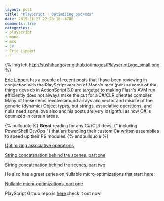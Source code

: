 ```yaml
---
layout: post
title: "PlayScript | Optimizing psc/mcs"
date: 2015-10-27 22:20:18 -0700
comments: true
categories: 
- playscript
- mono
- mcs
- C#
- Eric Lippert
---
```


{% img left http://sushihangover.github.io/images/PlayscriptLogo_small.png %}

[Eric Lippert](http://ericlippert.com) has a couple of recent posts that I have been reviewing in conjuction with the PlayScript version of Mono's mcs (psc) as some of the things devs do in ActionScript 3.0 are targeted to making Flash's AVM run efficiently does not always make the cut for a C#/CLR oriented compiler. Many of these items revolve around arrays and vector and misuse of the generic (dynamic) Object types, but strings, associative operations, and nulls need some love also and his posts are very insightful as how C# is optimized in certain areas.

{% pullquote %} 
**Great** reading for any C#/CLR devs, {" including PowerShell DevOps "} that are bundling their custom C# written assemblies to speed up their PS modules.
{% endpullquote %}

[Optimizing associative operations](http://ericlippert.com/2015/10/27/optimizing-associative-operations/)

[String concatenation behind the scenes, part one](http://ericlippert.com/2013/06/17/string-concatenation-behind-the-scenes-part-one/)

[String concatenation behind the scenes, part two](http://ericlippert.com/2013/06/24/string-concatenation-behind-the-scenes-part-two/)

He also has a great series on Nullable micro-optimizations that start here:

[Nullable micro-optimizations, part one](http://ericlippert.com/2012/12/20/nullable-micro-optimizations-part-one/
)

PlayScript Github repo is [here](https://github.com/PlayScriptRedux/playscript) check it out now!

